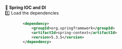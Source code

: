 :book: **Spring IOC and DI**  
:one: Load the dependencies 

```xml
		<dependency>
			<groupId>org.springframework</groupId>
			<artifactId>spring-context</artifactId>
			<version>5.3.5</version>
		</dependency>
```
